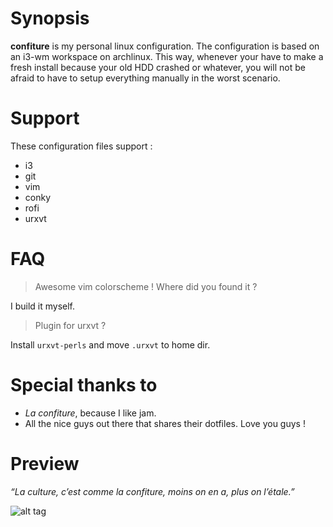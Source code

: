 # Synopsis

**confiture** is my personal linux configuration. The configuration is based on an i3-wm workspace on archlinux.
This way, whenever your have to make a fresh install because your old HDD crashed or whatever, you will not be afraid to have to setup everything manually in the worst scenario.

# Support

These configuration files support :

* i3
* git
* vim
* conky
* rofi
* urxvt

# FAQ

> Awesome vim colorscheme ! Where did you found it ?

I build it myself.

> Plugin for urxvt ?

Install `urxvt-perls` and move `.urxvt` to home dir.


# Special thanks to

* *La confiture*, because I like jam.
* All the nice guys out there that shares their dotfiles. Love you guys !

# Preview

*“La culture, c’est comme la confiture, moins on en a, plus on l’étale.”*

![alt tag](https://pool.obyn.io/git/confiture/confiture_1.jpg)
